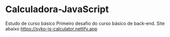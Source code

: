 # Calculadora-JavaScript
Estudo de curso básico
Primeiro desafio do curso básico de back-end.
Site abaixo 
https://syko-js-calculator.netlify.app
